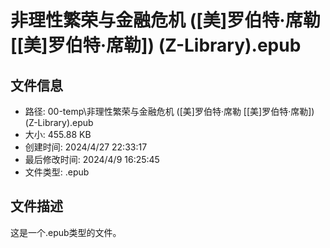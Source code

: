 ﻿# 非理性繁荣与金融危机 ([美]罗伯特·席勒 [[美]罗伯特·席勒]) (Z-Library).epub

## 文件信息
- 路径: 00-temp\非理性繁荣与金融危机 ([美]罗伯特·席勒 [[美]罗伯特·席勒]) (Z-Library).epub
- 大小: 455.88 KB
- 创建时间: 2024/4/27 22:33:17
- 最后修改时间: 2024/4/9 16:25:45
- 文件类型: .epub

## 文件描述
这是一个.epub类型的文件。

